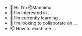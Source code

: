 - 👋 Hi, I’m @Mannimu
- 👀 I’m interested in ...
- 🌱 I’m currently learning ...
- 💞️ I’m looking to collaborate on ...
- 📫 How to reach me ...

<!---
Mannimu/Mannimu is a ✨ special ✨ repository because its `README.md` (this file) appears on your GitHub profile.
You can click the Preview link to take a look at your changes.
--->
